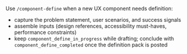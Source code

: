 Use `/component-define` when a new UX component needs definition:

- capture the problem statement, user scenarios, and success signals
- assemble inputs (design references, accessibility must-haves, performance constraints)
- keep `component_define_in_progress` while drafting; conclude with `component_define_completed` once the definition pack is posted
